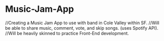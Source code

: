 # Music-Jam-App
//Creating a Music Jam App to use with band in Cole Valley within SF.
//Will be able to share music, comment, vote, and skip songs. (uses Spotify API).
//Will be heavily skinned to practice Front-End development.
